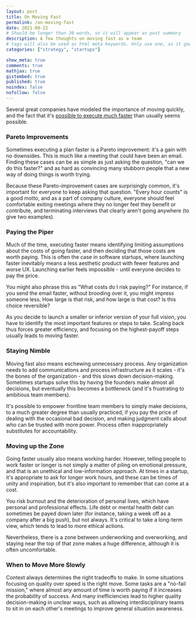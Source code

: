```yaml
---
layout: post
title: On Moving Fast
permalink: /on-moving-fast
date: 2021-09-22
# Should be longer than 20 words, so it will appear as post summary
description: A few thoughts on moving fast as a team
# tags will also be used as html meta keywords. Only use one, as it goes in the URL
categories: ["strategy", "startups"]

show_meta: true
comments: true
mathjax: true
gistembed: true
published: true
noindex: false
nofollow: false
---
```


Several great companies have modeled the importance of moving quickly, and the fact that it's [possible to execute much faster](https://patrickcollison.com/fast) than usually seems possible.

### Pareto Improvements
Sometimes executing a plan faster is a Pareto improvement: it's a gain with no downsides. This is much like a meeting that could have been an email. Finding these cases can be as simple as just asking the question, "can we do this faster?" and as hard as convincing many stubborn people that a new way of doing things is worth trying.

Because these Pareto-improvement cases are surprisingly common, it's important for everyone to keep asking that question. "Every hour counts" is a good motto, and as a part of company culture, everyone should feel comfortable exiting meetings where they no longer feel they benefit or contribute, and terminating interviews that clearly aren't going anywhere (to give two examples).

### Paying the Piper
Much of the time, executing faster means identifying limiting assumptions about the costs of going faster, and then deciding that those costs are worth paying. This is often the case in software startups, where launching faster inevitably means a less aesthetic product with fewer features and worse UX. Launching earlier feels impossible - until everyone decides to pay the price.

You might also phrase this as "What costs do I risk paying?" For instance, if you send the email faster, without brooding over it, you might impress someone less. How large is that risk, and how large is that cost? Is this choice reversible? 

As you decide to launch a smaller or inferior version of your full vision, you have to identify the most important features or steps to take. Scaling back thus forces greater efficiency, and focusing on the highest-payoff steps usually leads to moving faster.

### Staying Nimble
Moving fast also means eschewing unnecessary process. Any organization needs to add communications and process infrastructure as it scales - it's the bones of the organization - and this slows down decision-making. Sometimes startups solve this by having the founders make almost all decisions, but eventually this becomes a bottleneck (and it's frustrating to ambitious team members). 

It's possible to empower frontline team members to simply make decisions, to a much greater degree than usually practiced, if you pay the price of dealing with the occasional bad decision, and making judgment calls about who can be trusted with more power. Process often inappropriately substitutes for accountability.

### Moving up the Zone
Going faster usually also means working harder. However, telling people to work faster or longer is not simply a matter of piling on emotional pressure, and that is an unethical and low-information approach. At times in a startup, it's appropriate to ask for longer work hours, and these can be times of unity and inspiration, but it's also important to remember that can come at a cost.

You risk burnout and the deterioration of personal lives, which have personal and professional effects. Life debt or mental health debt can sometimes be payed down later (for instance, taking a week off as a company after a big push), but not always. It's critical to take a long-term view, which tends to lead to more ethical actions. 

Nevertheless, there is a zone between underworking and overworking, and staying near the top of that zone makes a huge difference, although it is often uncomfortable.

### When to Move More Slowly
Context always determines the right tradeoffs to make. In some situations focusing on quality over speed is the right move. Some tasks are a "no-fail mission," where almost any amount of time is worth paying if it increases the probability of success. And many inefficiencies lead to higher quality decision-making in unclear ways, such as allowing interdisciplinary teams to sit in on each other's meetings to improve general situation awareness.

